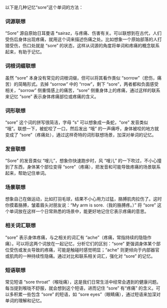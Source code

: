 以下是几种记忆“sore”这个单词的方法：

### 词源联想
“Sore” 源自原始日耳曼语 *sairaz，与疼痛、伤害有关。可以联想到在古代，人们受伤后身体出现疼痛，就用这个词来描述伤痛之处。比如想象一个原始部落的人打猎受伤，伤口处就是 “sore” 的状态，这样从词源的角度将单词和疼痛的概念联系起来，有助于记忆。

### 词根词缀联想
虽然 “sore” 本身没有常见的词根词缀，但可以将其看作类似 “sorrow”（悲伤，痛苦）的简略形式。去掉 “sorrow” 中的 “rrow”，剩下 “sore”，两者都和负面感受相关，“sorrow” 侧重情感上的痛苦，“sore” 侧重身体上的疼痛，通过这样的联系来记忆 “sore” 表示身体疼痛部位或疼痛的含义。

### 词形联想
“sore” 这个词的拼写很简洁，字母 “s” 可以想象成一条蛇，“ore” 发音类似 “哦”。联想一下，被蛇咬了一口，然后发出 “哦” 的一声痛呼，身体被咬的地方就变成了 “sore”（疼痛处），通过这样奇特的词形联想场景，加深对单词的记忆。

### 发音联想
“Sore” 的发音类似 “嗖儿”，想象你快速跑步时，风 “嗖儿” 的一下吹过，不小心撞到了东西，身体某个部位变得 “sore”（疼痛），把发音和可能导致疼痛的场景联系起来，帮助记住单词。

### 场景联想
想象自己在做运动，比如打羽毛球，结果不小心用力过猛，胳膊肌肉拉伤了。这时你摸着胳膊，皱着眉头对朋友说：“My arm is sore.（我的胳膊疼。）” 将 “sore” 这个单词放在这样一个日常熟悉的场景中，能更好地记住它表示疼痛的意思。

### 相关词汇联想
“sore” 表示身体疼痛，与之相关的词汇有 “ache”（疼痛，常指持续的隐隐作痛）。可以将这两个词放在一起记忆，分析它们的区别：“sore” 更强调身体某个部位受伤或发炎导致的疼痛，可能是触碰时感觉明显；“ache” 则更倾向于内部器官或肌肉的一种持续性隐痛。通过对比和联系相关词汇，强化对 “sore” 的记忆。

### 短语联想
常见短语 “sore throat”（喉咙痛），这是我们日常生活中经常会遇到的健康问题。每当提到喉咙不舒服，就会想到这个短语，进而记住 “sore” 有“疼痛” 的含义。可以多积累一些包含 “sore” 的短语，如 “sore eyes”（眼睛痛），通过短语来加深对单词的理解和记忆。 